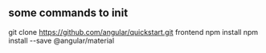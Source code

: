 ## some commands to init 

git clone https://github.com/angular/quickstart.git frontend
npm install
npm install --save @angular/material